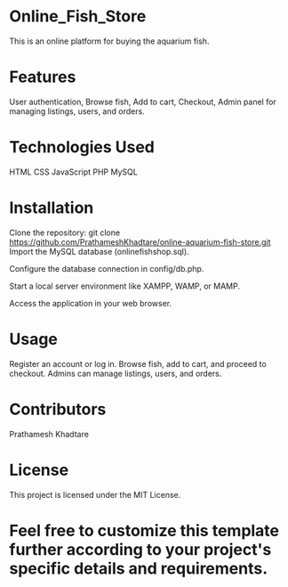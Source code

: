 # Online_Fish_Store

This is an online platform for buying the aquarium fish.

# Features
User authentication,
Browse fish,
Add to cart,
Checkout,
Admin panel for managing listings, users, and orders.

# Technologies Used
HTML
CSS
JavaScript
PHP
MySQL

# Installation
Clone the repository:
git clone https://github.com/PrathameshKhadtare/online-aquarium-fish-store.git
Import the MySQL database (onlinefishshop.sql).

Configure the database connection in config/db.php.

Start a local server environment like XAMPP, WAMP, or MAMP.

Access the application in your web browser.

# Usage
Register an account or log in.
Browse fish, add to cart, and proceed to checkout.
Admins can manage listings, users, and orders.

# Contributors
Prathamesh Khadtare

# License
This project is licensed under the MIT License.


# Feel free to customize this template further according to your project's specific details and requirements.
